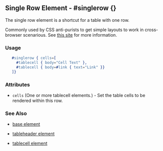 

## Single Row Element - #singlerow {}

  The single row element is a shortcut for a table with one row.

  Commonly used by CSS anti-purists to get simple layouts to work in cross-browser scenarious.
  See [this site](http://giveupandusetables.com) for more information.

### Usage

```erlang
   #singlerow { cells=[
     #tablecell { body="Cell Text" },
     #tablecell { body=#link { text="Link" }}
   ]}

```

### Attributes

   * `cells` (One or more tablecell elements.) - Set the table cells to be rendered within this row.

### See Also

 *  [base element](./base.html)

 *  [tableheader element](./tableheader.html)

 *  [tablecell element](./tablecell.html)

 
